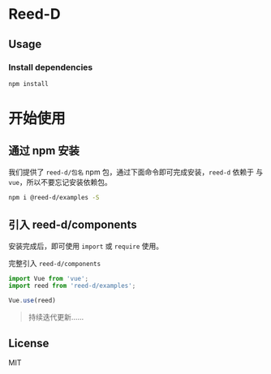 # Reed-D

## Usage

### Install dependencies

```
npm install
```

# 开始使用

## 通过 npm 安装

我们提供了 `reed-d/包名` npm 包，通过下面命令即可完成安装，`reed-d` 依赖于 与 `vue`，所以不要忘记安装依赖包。

```bash
npm i @reed-d/examples -S
```

## 引入 reed-d/components

安装完成后，即可使用 `import` 或 `require` 使用。

完整引入 `reed-d/components`

```js
import Vue from 'vue';
import reed from 'reed-d/examples';

Vue.use(reed)
```



> 持续迭代更新……

## License

MIT